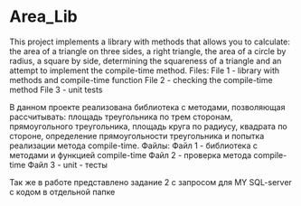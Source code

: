 # Area_Lib
This project implements a library with methods that allows you to calculate: the area of a triangle on three sides, a right triangle, the area of a circle by radius, a square by side, determining the squareness of a triangle and an attempt to implement the compile-time method.
Files:
File 1 - library with methods and compile-time function
File 2 - checking the compile-time method
File 3 - unit tests


В данном проекте реализована библиотека с методами, позволяющая рассчитывать: площадь треугольника по трем сторонам, прямоугольного треугольника, площадь круга по радиусу, квадрата по стороне, определение прямоугольности треугольника и попытка реализации метода compile-time.
Файлы:
Файл 1 - библиотека с методами и функцией compile-time
Файл 2 - проверка метода compile-time
Файл 3 - unit - тесты



Так же в работе представлено задание 2 с запросом для MY SQL-server с кодом в отдельной папке 
